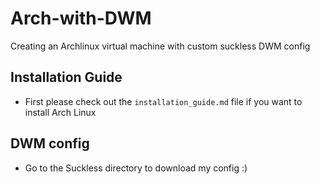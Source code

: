 # Arch-with-DWM
Creating an Archlinux virtual machine with custom suckless DWM config

## Installation Guide
* First please check out the `installation_guide.md` file if you want to install Arch Linux

## DWM config
* Go to the Suckless directory to download my config :)
